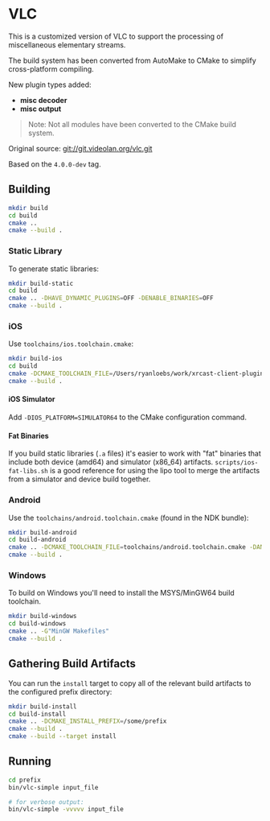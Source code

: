 # VLC

This is a customized version of VLC to support the processing of miscellaneous elementary streams.

The build system has been converted from AutoMake to CMake to simplify cross-platform compiling.

New plugin types added:
 * **misc decoder**
 * **misc output**
 
>Note: Not all modules have been converted to the CMake build system.

Original source: [git://git.videolan.org/vlc.git]()

Based on the `4.0.0-dev` tag.

## Building

```bash
mkdir build
cd build
cmake ..
cmake --build .
```

### Static Library

To generate static libraries:

```bash
mkdir build-static
cd build
cmake .. -DHAVE_DYNAMIC_PLUGINS=OFF -DENABLE_BINARIES=OFF
cmake --build .
```

### iOS

Use `toolchains/ios.toolchain.cmake`:

```bash
mkdir build-ios
cd build
cmake -DCMAKE_TOOLCHAIN_FILE=/Users/ryanloebs/work/xrcast-client-plugin/build/cmake/toolchains/ios.toolchain.cmake -DIOS_DEPLOYMENT_TARGET=11.0
cmake --build .
```

#### iOS Simulator

Add `-DIOS_PLATFORM=SIMULATOR64` to the CMake configuration command.

#### Fat Binaries

If you build static libraries (`.a` files) it's easier to work with "fat" binaries that include both device (amd64)
and simulator (x86_64) artifacts.  `scripts/ios-fat-libs.sh` is a good reference for using the lipo tool to merge
the artifacts from a simulator and device build together.

### Android

Use the `toolchains/android.toolchain.cmake` (found in the NDK bundle):

```bash
mkdir build-android
cd build-android
cmake .. -DCMAKE_TOOLCHAIN_FILE=toolchains/android.toolchain.cmake -DANDROID_ABI=arm64-v8a -DANDROID_PLATFORM=android-21
cmake --build .
```

### Windows

To build on Windows you'll need to install the MSYS/MinGW64 build toolchain.

```bash
mkdir build-windows
cd build-windows
cmake .. -G"MinGW Makefiles"
cmake --build .
```

## Gathering Build Artifacts

You can run the `install` target to copy all of the relevant build artifacts to the configured prefix directory:

```bash
mkdir build-install
cd build-install
cmake .. -DCMAKE_INSTALL_PREFIX=/some/prefix
cmake --build .
cmake --build --target install
```

## Running

```bash
cd prefix
bin/vlc-simple input_file

# for verbose output:
bin/vlc-simple -vvvvv input_file
```
